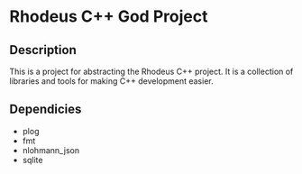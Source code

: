 # Rhodeus C++ God Project

## Description
This is a project for abstracting the Rhodeus C++ project. It is a collection of libraries and tools for making C++ development easier.

## Dependicies
- plog
- fmt
- nlohmann_json
- sqlite
